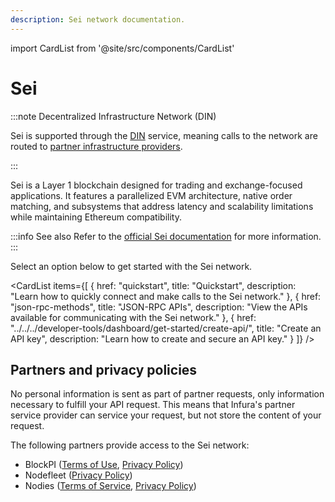 ```yaml
---
description: Sei network documentation.
---
```


import CardList from '@site/src/components/CardList'

# Sei

:::note Decentralized Infrastructure Network (DIN)

Sei is supported through the [DIN](https://www.infura.io/solutions/decentralized-infrastructure-service) service,
meaning calls to the network are routed to [partner infrastructure providers](#partners-and-privacy-policies).

:::

Sei is a Layer 1 blockchain designed for trading and exchange-focused applications. It features a
parallelized EVM architecture, native order matching, and subsystems that address latency and scalability
limitations while maintaining Ethereum compatibility.

:::info See also
Refer to the [official Sei documentation](https://www.docs.sei.io/) for more information.
:::

Select an option below to get started with the Sei network.

<CardList
  items={[
    {
      href: "quickstart",
      title: "Quickstart",
      description: "Learn how to quickly connect and make calls to the Sei network."
    },
    {
      href: "json-rpc-methods",
      title: "JSON-RPC APIs",
      description: "View the APIs available for communicating with the Sei network."
    },
    {
      href: "../../../developer-tools/dashboard/get-started/create-api/",
      title: "Create an API key",
      description: "Learn how to create and secure an API key."
    }
  ]}
/>

## Partners and privacy policies

No personal information is sent as part of partner requests, only information necessary to fulfill
your API request. This means that Infura's partner service provider can service your request, but not
store the content of your request.

The following partners provide access to the Sei network:
<!-- markdown-link-check-disable -->
- BlockPI ([Terms of Use](https://blockpi.io/terms-of-use), [Privacy Policy](https://blockpi.io/privacy-policy))
- Nodefleet ([Privacy Policy](https://nodefleet.org/#/privacy-policy))
- Nodies ([Terms of Service](https://www.nodies.app/tos.txt), [Privacy Policy](https://www.nodies.app/privacy.txt))
<!-- markdown-link-check-enable -->